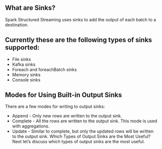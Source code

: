 ## What are Sinks?
Spark Structured Streaming uses sinks to add the output of each batch to a destination.

## Currently these are the following types of sinks supported:
- File sinks
- Kafka sinks
- Foreach and foreachBatch sinks
- Memory sinks
- Console sinks

## Modes for Using Built-in Output Sinks
There are a few modes for writing to output sinks:
- Append - Only new rows are written to the output sink.
- Complete - All the rows are written to the output sink. This mode is used with aggregations.
- Update - Similar to complete, but only the updated rows will be written to the output sink.
Which Types of Output Sinks are the Most Useful?
Next let’s discuss which types of output sinks are the most useful.
